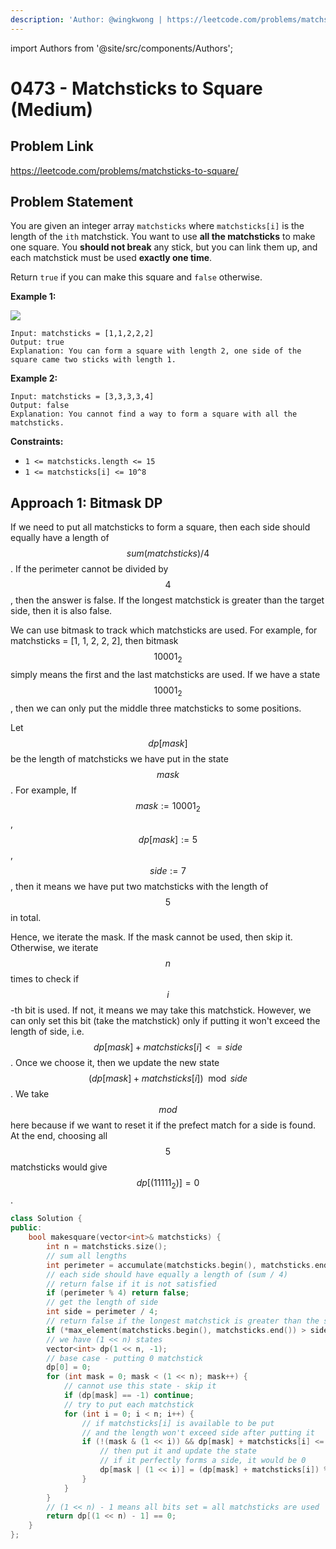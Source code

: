```yaml
---
description: 'Author: @wingkwong | https://leetcode.com/problems/matchsticks-to-square/'
---
```


import Authors from '@site/src/components/Authors';

# 0473 - Matchsticks to Square (Medium)

## Problem Link

https://leetcode.com/problems/matchsticks-to-square/

## Problem Statement

You are given an integer array `matchsticks` where `matchsticks[i]` is the length of the `ith` matchstick. You want to use **all the matchsticks** to make one square. You **should not break** any stick, but you can link them up, and each matchstick must be used **exactly one time**.

Return `true` if you can make this square and `false` otherwise.

**Example 1:**

![](https://assets.leetcode.com/uploads/2021/04/09/matchsticks1-grid.jpg)

```
Input: matchsticks = [1,1,2,2,2]
Output: true
Explanation: You can form a square with length 2, one side of the square came two sticks with length 1.
```

**Example 2:**

```
Input: matchsticks = [3,3,3,3,4]
Output: false
Explanation: You cannot find a way to form a square with all the matchsticks.
```

**Constraints:**

* `1 <= matchsticks.length <= 15`
* `1 <= matchsticks[i] <= 10^8`

## Approach 1: Bitmask DP

If we need to put all matchsticks to form a square, then each side should equally have a length of$$sum(matchsticks) / 4$$. If the perimeter cannot be divided by $$4$$, then the answer is false. If the longest matchstick is greater than the target side, then it is also false.

We can use bitmask to track which matchsticks are used. For example, for matchsticks = \[1, 1, 2, 2, 2], then bitmask $$10001_2$$simply means the first and the last matchsticks are used. If we have a state $$10001_2$$, then we can only put the middle three matchsticks to some positions.

Let $$dp[mask]$$ be the length of matchsticks we have put in the state $$mask$$. For example, If $$mask := 10001_2$$, $$dp[mask] := 5$$, $$side := 7$$, then it means we have put two matchsticks with the length of $$5$$ in total.

Hence, we iterate the mask. If the mask cannot be used, then skip it. Otherwise, we iterate $$n$$ times to check if $$i$$-th bit is used. If not, it means we may take this matchstick. However, we can only set this bit (take the matchstick) only if putting it won't exceed the length of side, i.e. $$dp[mask] + matchsticks[i] <= side$$. Once we choose it, then we update the new state $$(dp[mask] + matchsticks[i]) \mod side$$. We take $$mod$$ here because if we want to reset it if the prefect match for a side is found. At the end, choosing all $$5$$ matchsticks would give $$dp[(11111_2)] = 0$$.

<Authors names="@wingkwong"/>

```cpp
class Solution {
public:
    bool makesquare(vector<int>& matchsticks) {
        int n = matchsticks.size();
        // sum all lengths
        int perimeter = accumulate(matchsticks.begin(), matchsticks.end(), 0);
        // each side should have equally a length of (sum / 4)
        // return false if it is not satisfied
        if (perimeter % 4) return false;
        // get the length of side
        int side = perimeter / 4;
        // return false if the longest matchstick is greater than the side
        if (*max_element(matchsticks.begin(), matchsticks.end()) > side) return false;
        // we have (1 << n) states
        vector<int> dp(1 << n, -1);
        // base case - putting 0 matchstick
        dp[0] = 0;
        for (int mask = 0; mask < (1 << n); mask++) {
            // cannot use this state - skip it
            if (dp[mask] == -1) continue;
            // try to put each matchstick 
            for (int i = 0; i < n; i++) {
                // if matchsticks[i] is available to be put
                // and the length won't exceed side after putting it
                if (!(mask & (1 << i)) && dp[mask] + matchsticks[i] <= side) {
                    // then put it and update the state
                    // if it perfectly forms a side, it would be 0 
                    dp[mask | (1 << i)] = (dp[mask] + matchsticks[i]) % side;
                }
            }
        }
        // (1 << n) - 1 means all bits set = all matchsticks are used
        return dp[(1 << n) - 1] == 0;
    }
};
```

